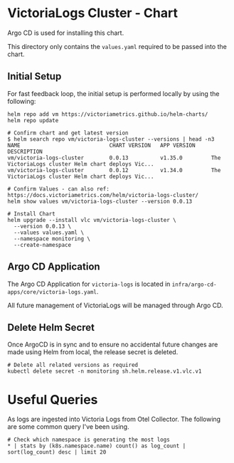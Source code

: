 # VictoriaLogs Cluster - Chart
Argo CD is used for installing this chart.

This directory only contains the `values.yaml` required to be passed into the chart.

## Initial Setup
For fast feedback loop, the initial setup is performed locally by using the following:
```shell
helm repo add vm https://victoriametrics.github.io/helm-charts/
helm repo update

# Confirm chart and get latest version
$ helm search repo vm/victoria-logs-cluster --versions | head -n3
NAME                            CHART VERSION   APP VERSION     DESCRIPTION
vm/victoria-logs-cluster        0.0.13          v1.35.0         The VictoriaLogs cluster Helm chart deploys Vic...
vm/victoria-logs-cluster        0.0.12          v1.34.0         The VictoriaLogs cluster Helm chart deploys Vic...

# Confirm Values - can also ref: https://docs.victoriametrics.com/helm/victoria-logs-cluster/
helm show values vm/victoria-logs-cluster --version 0.0.13

# Install Chart
helm upgrade --install vlc vm/victoria-logs-cluster \
  --version 0.0.13 \
  --values values.yaml \
  --namespace monitoring \
  --create-namespace
```

## Argo CD Application
The Argo CD Application for `victoria-logs` is located in `infra/argo-cd-apps/core/victoria-logs.yaml`.

All future management of VictoriaLogs will be managed through Argo CD.


## Delete Helm Secret
Once ArgoCD is in sync and to ensure no accidental future changes are made using Helm from local, the release secret is deleted.
```shell
# Delete all related versions as required
kubectl delete secret -n monitoring sh.helm.release.v1.vlc.v1
```

# Useful Queries
As logs are ingested into Victoria Logs from Otel Collector. The following are some common query I've been using.

```shell
# Check which namespace is generating the most logs
* | stats by (k8s.namespace.name) count() as log_count | sort(log_count) desc | limit 20
```